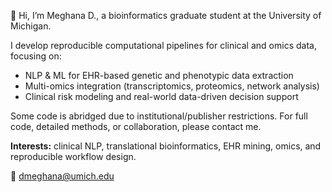 👋 Hi, I’m Meghana D., a bioinformatics graduate student at the University of Michigan.

I develop reproducible computational pipelines for clinical and omics data, focusing on:
- NLP & ML for EHR-based genetic and phenotypic data extraction
- Multi-omics integration (transcriptomics, proteomics, network analysis)
- Clinical risk modeling and real-world data-driven decision support

Some code is abridged due to institutional/publisher restrictions. For full code, detailed methods, or collaboration, please contact me.

**Interests:** clinical NLP, translational bioinformatics, EHR mining, omics, and reproducible workflow design.

📧 dmeghana@umich.edu
